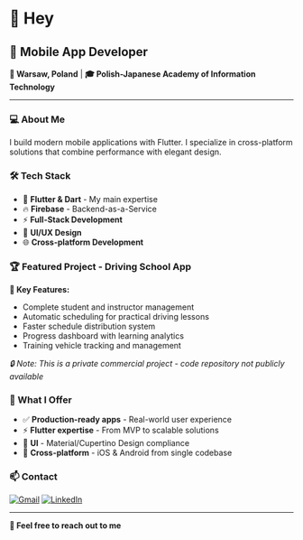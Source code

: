 # 👋 Hey

## 🚀 Mobile App Developer

**📍 Warsaw, Poland** | **🎓 Polish-Japanese Academy of Information Technology**

---

### 💻 About Me

I build modern mobile applications with Flutter. I specialize in cross-platform solutions that combine performance with elegant design.

### 🛠️ Tech Stack

- 📱 **Flutter & Dart** - My main expertise
- 🔥 **Firebase** - Backend-as-a-Service  
- ⚡ **Full-Stack Development**
- 🎨 **UI/UX Design**
- 🌐 **Cross-platform Development**

### 🏆 Featured Project - Driving School App

**🎯 Key Features:**
- Complete student and instructor management
- Automatic scheduling for practical driving lessons  
- Faster schedule distribution system
- Progress dashboard with learning analytics
- Training vehicle tracking and management

*🔒 Note: This is a private commercial project - code repository not publicly available*

### 🌟 What I Offer

- ✅ **Production-ready apps** - Real-world user experience
- ⚡ **Flutter expertise** - From MVP to scalable solutions
- 🎨 **UI** - Material/Cupertino Design compliance
- 🔄 **Cross-platform** - iOS & Android from single codebase

### 📫 Contact

[![Gmail](https://img.shields.io/badge/Gmail-D14836?style=for-the-badge&logo=gmail&logoColor=white)](mailto:szymon.zienkiewicz@gmail.com)
[![LinkedIn](https://img.shields.io/badge/LinkedIn-0077B5?style=for-the-badge&logo=linkedin&logoColor=white)](https://linkedin.com/in/szymon-zienkiewicz)

---

**💬 Feel free to reach out to me**
